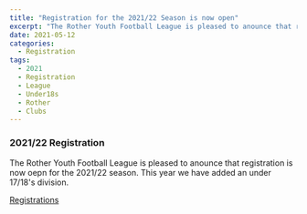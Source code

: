```yaml
---
title: "Registration for the 2021/22 Season is now open"
excerpt: "The Rother Youth Football League is pleased to anounce that registration is now oepn for the 2021/22 season"
date: 2021-05-12
categories:
  - Registration
tags: 
  - 2021
  - Registration
  - League
  - Under18s
  - Rother
  - Clubs
---
```


### 2021/22 Registration
The Rother Youth Football League is pleased to anounce that registration is now oepn for the 2021/22 season. This year we have added an under 17/18's division.

[Registrations](https://www.rotherleague.org.uk/registration.html) 
